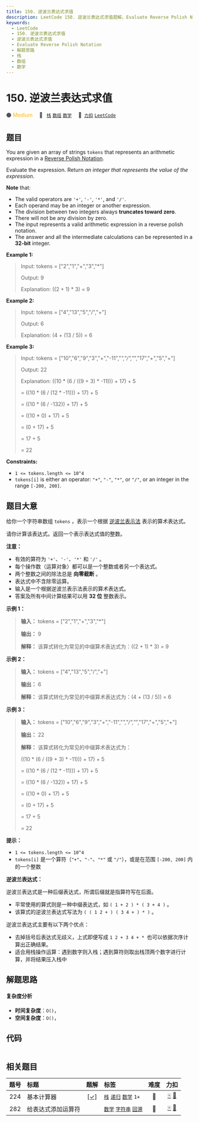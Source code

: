 ```yaml
---
title: 150. 逆波兰表达式求值
description: LeetCode 150. 逆波兰表达式求值题解，Evaluate Reverse Polish Notation，包含解题思路、复杂度分析以及完整的 JavaScript 代码实现。
keywords:
  - LeetCode
  - 150. 逆波兰表达式求值
  - 逆波兰表达式求值
  - Evaluate Reverse Polish Notation
  - 解题思路
  - 栈
  - 数组
  - 数学
---
```


# 150. 逆波兰表达式求值

🟠 <font color=#ffb800>Medium</font>&emsp; 🔖&ensp; [`栈`](/tag/stack.md) [`数组`](/tag/array.md) [`数学`](/tag/math.md)&emsp; 🔗&ensp;[`力扣`](https://leetcode.cn/problems/evaluate-reverse-polish-notation) [`LeetCode`](https://leetcode.com/problems/evaluate-reverse-polish-notation)

## 题目

You are given an array of strings `tokens` that represents an arithmetic
expression in a [Reverse Polish
Notation](http://en.wikipedia.org/wiki/Reverse_Polish_notation).

Evaluate the expression. Return _an integer that represents the value of the
expression_.

**Note** that:

  * The valid operators are `'+'`, `'-'`, `'*'`, and `'/'`.
  * Each operand may be an integer or another expression.
  * The division between two integers always **truncates toward zero**.
  * There will not be any division by zero.
  * The input represents a valid arithmetic expression in a reverse polish notation.
  * The answer and all the intermediate calculations can be represented in a **32-bit** integer.



**Example 1:**

> Input: tokens = ["2","1","+","3","*"]
> 
> Output: 9
> 
> Explanation: ((2 + 1) * 3) = 9

**Example 2:**

> Input: tokens = ["4","13","5","/","+"]
> 
> Output: 6
> 
> Explanation: (4 + (13 / 5)) = 6

**Example 3:**

> Input: tokens = ["10","6","9","3","+","-11","*","/","*","17","+","5","+"]
> 
> Output: 22
> 
> Explanation: ((10 * (6 / ((9 + 3) * -11))) + 17) + 5
> 
> = ((10 * (6 / (12 * -11))) + 17) + 5
> 
> = ((10 * (6 / -132)) + 17) + 5
> 
> = ((10 * 0) + 17) + 5
> 
> = (0 + 17) + 5
> 
> = 17 + 5
> 
> = 22

**Constraints:**

  * `1 <= tokens.length <= 10^4`
  * `tokens[i]` is either an operator: `"+"`, `"-"`, `"*"`, or `"/"`, or an integer in the range `[-200, 200]`.


## 题目大意

给你一个字符串数组 `tokens` ，表示一个根据
[逆波兰表示法](https://baike.baidu.com/item/%E9%80%86%E6%B3%A2%E5%85%B0%E5%BC%8F/128437)
表示的算术表达式。

请你计算该表达式。返回一个表示表达式值的整数。

**注意：**

  * 有效的算符为 `'+'`、`'-'`、`'*'` 和 `'/'` 。
  * 每个操作数（运算对象）都可以是一个整数或者另一个表达式。
  * 两个整数之间的除法总是 **向零截断** 。
  * 表达式中不含除零运算。
  * 输入是一个根据逆波兰表示法表示的算术表达式。
  * 答案及所有中间计算结果可以用 **32 位** 整数表示。



**示例  1：**

> 
> 
> 
> 
> 
> **输入：** tokens = ["2","1","+","3","*"]
> 
> **输出：** 9
> 
> **解释：** 该算式转化为常见的中缀算术表达式为：((2 + 1) * 3) = 9
> 
> 

**示例  2：**

> 
> 
> 
> 
> 
> **输入：** tokens = ["4","13","5","/","+"]
> 
> **输出：** 6
> 
> **解释：** 该算式转化为常见的中缀算术表达式为：(4 + (13 / 5)) = 6
> 
> 

**示例  3：**

> 
> 
> 
> 
> 
> **输入：** tokens = ["10","6","9","3","+","-11","*","/","*","17","+","5","+"]
> 
> **输出：** 22
> 
> **解释：** 该算式转化为常见的中缀算术表达式为：
> 
>   ((10 * (6 / ((9 + 3) * -11))) + 17) + 5
> 
> = ((10 * (6 / (12 * -11))) + 17) + 5
> 
> = ((10 * (6 / -132)) + 17) + 5
> 
> = ((10 * 0) + 17) + 5
> 
> = (0 + 17) + 5
> 
> = 17 + 5
> 
> = 22



**提示：**

  * `1 <= tokens.length <= 10^4`
  * `tokens[i]` 是一个算符（`"+"`、`"-"`、`"*"` 或 `"/"`），或是在范围 `[-200, 200]` 内的一个整数



**逆波兰表达式：**

逆波兰表达式是一种后缀表达式，所谓后缀就是指算符写在后面。

  * 平常使用的算式则是一种中缀表达式，如 `( 1 + 2 ) * ( 3 + 4 )` 。
  * 该算式的逆波兰表达式写法为 `( ( 1 2 + ) ( 3 4 + ) * )` 。

逆波兰表达式主要有以下两个优点：

  * 去掉括号后表达式无歧义，上式即便写成 `1 2 + 3 4 + * `也可以依据次序计算出正确结果。
  * 适合用栈操作运算：遇到数字则入栈；遇到算符则取出栈顶两个数字进行计算，并将结果压入栈中


## 解题思路

#### 复杂度分析

- **时间复杂度**：`O()`，
- **空间复杂度**：`O()`，

## 代码

```javascript

```

## 相关题目

<!-- prettier-ignore -->
| 题号 | 标题 | 题解 | 标签 | 难度 | 力扣 |
| :------: | :------ | :------: | :------ | :------: | :------: |
| 224 | 基本计算器 | [[✓]](/problem/0224.md) |  [`栈`](/tag/stack.md) [`递归`](/tag/recursion.md) [`数学`](/tag/math.md) `1+` | 🔴 | [🀄️](https://leetcode.cn/problems/basic-calculator) [🔗](https://leetcode.com/problems/basic-calculator) |
| 282 | 给表达式添加运算符 |  |  [`数学`](/tag/math.md) [`字符串`](/tag/string.md) [`回溯`](/tag/backtracking.md) | 🔴 | [🀄️](https://leetcode.cn/problems/expression-add-operators) [🔗](https://leetcode.com/problems/expression-add-operators) |